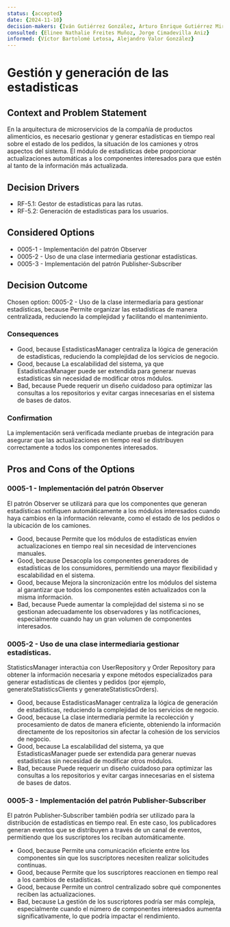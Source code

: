 ```yaml
---
status: {accepted}
date: {2024-11-10}
decision-makers: {Iván Gutiérrez González, Arturo Enrique Gutiérrez Mirandona}
consulted: {Elinee Nathalie Freites Muñoz, Jorge Cimadevilla Aniz}
informed: {Víctor Bartolomé Letosa, Alejandro Valor González}
---
```


# Gestión y generación de las estadisticas

## Context and Problem Statement

En la arquitectura de microservicios de la compañía de productos alimenticios, es necesario gestionar y generar estadísticas en tiempo real sobre el estado de los pedidos, la situación de los camiones y otros aspectos del sistema. El módulo de estadísticas debe proporcionar actualizaciones automáticas a los componentes interesados para que estén al tanto de la información más actualizada.

## Decision Drivers

* RF-5.1: Gestor de estadísticas para las rutas.
* RF-5.2: Generación de estadísticas para los usuarios.

## Considered Options

* 0005-1 - Implementación del patrón Observer
* 0005-2 - Uso de una clase intermediaria gestionar estadísticas. 
* 0005-3 - Implementación del patrón Publisher-Subscriber

## Decision Outcome

Chosen option: 0005-2 - Uso de la clase intermediaria para gestionar estadísticas, because Permite organizar las estadísticas de manera centralizada, reduciendo la complejidad y facilitando el mantenimiento. 

### Consequences

* Good, because EstadisticasManager centraliza la lógica de generación de estadísticas, reduciendo la complejidad de los servicios de negocio.
* Good, because La escalabilidad del sistema, ya que EstadisticasManager puede ser extendida para generar nuevas estadísticas sin necesidad de modificar otros módulos.
* Bad, because Puede requerir un diseño cuidadoso para optimizar las consultas a los repositorios y evitar cargas innecesarias en el sistema de bases de datos.

### Confirmation

La implementación será verificada mediante pruebas de integración para asegurar que las actualizaciones en tiempo real se distribuyen correctamente a todos los componentes interesados.

## Pros and Cons of the Options

### 0005-1 - Implementación del patrón Observer

El patrón Observer se utilizará para que los componentes que generan estadísticas notifiquen automáticamente a los módulos interesados cuando haya cambios en la información relevante, como el estado de los pedidos o la ubicación de los camiones.

* Good, because Permite que los módulos de estadísticas envíen actualizaciones en tiempo real sin necesidad de intervenciones manuales.
* Good, because Desacopla los componentes generadores de estadísticas de los consumidores, permitiendo una mayor flexibilidad y escalabilidad en el sistema.
* Good, because Mejora la sincronización entre los módulos del sistema al garantizar que todos los componentes estén actualizados con la misma información.
* Bad, because Puede aumentar la complejidad del sistema si no se gestionan adecuadamente los observadores y las notificaciones, especialmente cuando hay un gran volumen de componentes interesados.

### 0005-2 - Uso de una clase intermediaria gestionar estadísticas.

StatisticsManager interactúa con UserRepository y Order Repository para obtener la información necesaria y expone métodos especializados para generar estadísticas de clientes y pedidos (por ejemplo, generateStatisticsClients y generateStatisticsOrders).

* Good, because EstadisticasManager centraliza la lógica de generación de estadísticas, reduciendo la complejidad de los servicios de negocio.
* Good, because La clase intermediaria permite la recolección y procesamiento de datos de manera eficiente, obteniendo la información directamente de los repositorios sin afectar la cohesión de los servicios de negocio.
* Good, because La escalabilidad del sistema, ya que EstadisticasManager puede ser extendida para generar nuevas estadísticas sin necesidad de modificar otros módulos.
* Bad, because Puede requerir un diseño cuidadoso para optimizar las consultas a los repositorios y evitar cargas innecesarias en el sistema de bases de datos.


### 0005-3 - Implementación del patrón Publisher-Subscriber

El patrón Publisher-Subscriber también podría ser utilizado para la distribución de estadísticas en tiempo real. En este caso, los publicadores generan eventos que se distribuyen a través de un canal de eventos, permitiendo que los suscriptores los reciban automáticamente.

* Good, because Permite una comunicación eficiente entre los componentes sin que los suscriptores necesiten realizar solicitudes continuas.
* Good, because Permite que los suscriptores reaccionen en tiempo real a los cambios de estadísticas.
* Good, because Permite un control centralizado sobre qué componentes reciben las actualizaciones.
* Bad, because La gestión de los suscriptores podría ser más compleja, especialmente cuando el número de componentes interesados aumenta significativamente, lo que podría impactar el rendimiento.
